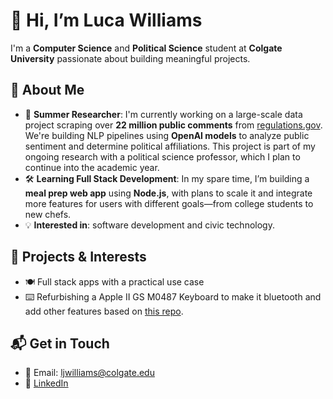 # 👋 Hi, I’m Luca Williams

I'm a **Computer Science** and **Political Science** student at **Colgate University** passionate about building meaningful projects.

## 🧠 About Me
- 🔬 **Summer Researcher**: I'm currently working on a large-scale data project scraping over **22 million public comments** from [regulations.gov](https://www.regulations.gov/). We're building NLP pipelines using **OpenAI models** to analyze public sentiment and determine political affiliations. This project is part of my ongoing research with a political science professor, which I plan to continue into the academic year.
- 🛠 **Learning Full Stack Development**: In my spare time, I’m building a **meal prep web app** using **Node.js**, with plans to scale it and integrate more features for users with different goals—from college students to new chefs.
- 💡 **Interested in**: software development and civic technology. 

## 🚀 Projects & Interests
- 🍽️ Full stack apps with a practical use case  
- ⌨️ Refurbishing a Apple II GS M0487 Keyboard to make it bluetooth and add other features based on [this repo](https://github.com/mattchesters/zmk-apple-desktop-bus-keyboard).

## 📬 Get in Touch
- 📧 Email: [ljwilliams@colgate.edu](mailto:ljwilliams@colgate.edu)  
- 💼 [LinkedIn](https://www.linkedin.com/in/luca-j-williams/)
